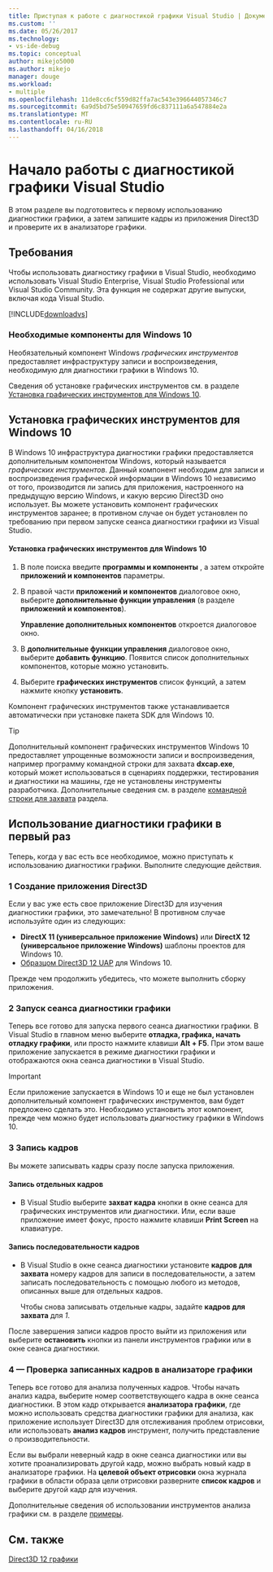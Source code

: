 ```yaml
---
title: Приступая к работе с диагностикой графики Visual Studio | Документы Microsoft
ms.custom: ''
ms.date: 05/26/2017
ms.technology:
- vs-ide-debug
ms.topic: conceptual
author: mikejo5000
ms.author: mikejo
manager: douge
ms.workload:
- multiple
ms.openlocfilehash: 11de8cc6cf559d82ffa7ac543e396644057346c7
ms.sourcegitcommit: 6a9d5bd75e50947659fd6c837111a6a547884e2a
ms.translationtype: MT
ms.contentlocale: ru-RU
ms.lasthandoff: 04/16/2018
---
```

# <a name="getting-started-with-visual-studio-graphics-diagnostics"></a>Начало работы с диагностикой графики Visual Studio
В этом разделе вы подготовитесь к первому использованию диагностики графики, а затем запишите кадры из приложения Direct3D и проверите их в анализаторе графики.  
  
## <a name="requirements"></a>Требования  
 Чтобы использовать диагностику графики в Visual Studio, необходимо использовать Visual Studio Enterprise, Visual Studio Professional или Visual Studio Community.  Эта функция не содержат другие выпуски, включая кода Visual Studio.
 
 [!INCLUDE[downloadvs](../includes/downloadvs_md.md)]  
  
### <a name="windows-10-prerequisites"></a>Необходимые компоненты для Windows 10  
 Необязательный компонент Windows *графических инструментов* предоставляет инфраструктуру записи и воспроизведения, необходимую для диагностики графики в Windows 10.  
  
 Сведения об установке графических инструментов см. в разделе [Установка графических инструментов для Windows 10](#InstallGraphicsTools).  
  
##  <a name="InstallGraphicsTools"></a> Установка графических инструментов для Windows 10  
 В Windows 10 инфраструктура диагностики графики предоставляется дополнительным компонентом Windows, который называется *графических инструментов*. Данный компонент необходим для записи и воспроизведения графической информации в Windows 10 независимо от того, производится ли запись для приложения, настроенного на предыдущую версию Windows, и какую версию Direct3D оно использует. Вы можете установить компонент графических инструментов заранее; в противном случае он будет установлен по требованию при первом запуске сеанса диагностики графики из Visual Studio.  
  
#### <a name="to-install-graphics-tools-for-windows-10"></a>Установка графических инструментов для Windows 10  
  
1.  В поле поиска введите **программы и компоненты** , а затем откройте **приложений и компонентов** параметры.
  
3.  В правой части **приложений и компонентов** диалоговое окно, выберите **дополнительные функции управления** (в разделе **приложений и компонентов**).

    **Управление дополнительных компонентов** откроется диалоговое окно.
  
4.  В **дополнительные функции управления** диалоговое окно, выберите **добавить функцию**. Появится список дополнительных компонентов, которые можно установить.  
  
5.  Выберите **графических инструментов** список функций, а затем нажмите кнопку **установить**.  
  
 Компонент графических инструментов также устанавливается автоматически при установке пакета SDK для Windows 10.  
  
> [!TIP]
>  Дополнительный компонент графических инструментов Windows 10 предоставляет упрощенные возможности записи и воспроизведения, например программу командной строки для захвата **dxcap.exe**, который может использоваться в сценариях поддержки, тестирования и диагностики на машины, где не установлены инструменты разработчика. Дополнительные сведения см. в разделе [командной строки для захвата](command-line-capture-tool.md) раздела.  
  
## <a name="using-graphics-diagnostics-for-the-first-time"></a>Использование диагностики графики в первый раз  
 Теперь, когда у вас есть все необходимое, можно приступать к использованию диагностики графики. Выполните следующие действия.  
  
### <a name="1---create-a-direct3d-app"></a>1 Создание приложения Direct3D  
 Если у вас уже есть свое приложение Direct3D для изучения диагностики графики, это замечательно! В противном случае используйте один из следующих:

- **DirectX 11 (универсальное приложение Windows)** или **DirectX 12 (универсальное приложение Windows)** шаблоны проектов для Windows 10.
- [Образцом Direct3D 12 UAP](https://code.msdn.microsoft.com/Direct3D-12-UAP-Sample-ecb1779f) для Windows 10.  
  
 Прежде чем продолжить убедитесь, что можете выполнить сборку приложения.  
  
### <a name="2---start-a-graphics-diagnostics-session"></a>2 Запуск сеанса диагностики графики  
 Теперь все готово для запуска первого сеанса диагностики графики. В Visual Studio в главном меню выберите **отладка, графика, начать отладку графики**, или просто нажмите клавиши **Alt + F5**. При этом ваше приложение запускается в режиме диагностики графики и отображаются окна сеанса диагностики в Visual Studio.  
  
> [!IMPORTANT]
>  Если приложение запускается в Windows 10 и еще не был установлен дополнительный компонент графических инструментов, вам будет предложено сделать это. Необходимо установить этот компонент, прежде чем можно будет использовать диагностику графики в Windows 10.  
  
### <a name="3---capture-frames"></a>3 Запись кадров  
 Вы можете записывать кадры сразу после запуска приложения.  
  
#### <a name="to-capture-single-frames"></a>Запись отдельных кадров  
  
-   В Visual Studio выберите **захват кадра** кнопки в окне сеанса для графических инструментов или диагностики. Или, если ваше приложение имеет фокус, просто нажмите клавиши **Print Screen** на клавиатуре.
  
#### <a name="to-capture-a-sequence-of-frames"></a>Запись последовательности кадров  
  
-   В Visual Studio в окне сеанса диагностики установите **кадров для захвата** номеру кадров для записи в последовательности, а затем записать последовательность с помощью любого из методов, описанных выше для отдельных кадров.  
  
     Чтобы снова записывать отдельные кадры, задайте **кадров для захвата** для *1*.  
  
 После завершения записи кадров просто выйти из приложения или выберите **остановить** кнопки из панели инструментов графики или в окне сеанса диагностики.  
  
### <a name="4---examine-captured-frames-in-the-graphics-analyzer"></a>4 — Проверка записанных кадров в анализаторе графики  
 Теперь все готово для анализа полученных кадров. Чтобы начать анализ кадра, выберите номер соответствующего кадра в окне сеанса диагностики. В этом кадр открывается **анализатора графики**, где можно использовать средства диагностики графики для анализа, как приложение использует Direct3D для отслеживания проблем отрисовки, или использовать **анализ кадров** инструмент, получить представление о производительности.  
  
 Если вы выбрали неверный кадр в окне сеанса диагностики или вы хотите проанализировать другой кадр, можно выбрать новый кадр в анализаторе графики. На **целевой объект отрисовки** окна журнала графики в области образа цели отрисовки разверните **список кадров** и выберите другой кадр для изучения.  
  
 Дополнительные сведения об использовании инструментов анализа графики см. в разделе [примеры](graphics-diagnostics-examples.md).  
  
## <a name="see-also"></a>См. также  
 [Direct3D 12 графики](http://msdn.microsoft.com/en-us/52094ae3-3b44-4689-9ee7-1ba1b3a779cb)
